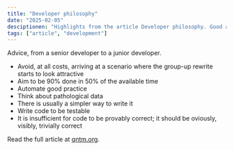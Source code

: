 ```yaml
---
title: "Developer philosophy"
date: "2025-02-05"
desciptionen: "Highlights from the article Developer philosophy. Good advice from a senior developer to junior developers."
tags: ["article", "development"]
---
```


Advice, from a senior developer to a junior developer.

- Avoid, at all costs, arriving at a scenario where the group-up rewrite starts to look attractive
- Aim to be 90% done in 50% of the available time
- Automate good practice
- Think about pathological data
- There is usually a simpler way to write it
- Write code to be testable
- It is insufficient for code to be provably correct; it should be oviously, visibly, trivially correct

Read the full article at [qntm.org](https://qntm.org/devphilo).
